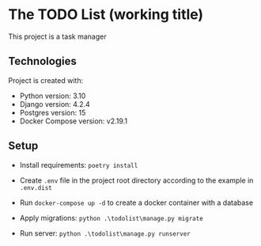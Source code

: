 # The TODO List (working title)
This project is a task manager

## Technologies
Project is created with:
* Python version: 3.10
* Django version: 4.2.4
* Postgres version: 15
* Docker Compose version: v2.19.1

## Setup
* Install requirements: `poetry install`


* Create `.env` file in the project root directory according to the example in `.env.dist`


* Run `docker-compose up -d` to create a docker container with a database


* Apply migrations: `python .\todolist\manage.py migrate`


* Run server: `python .\todolist\manage.py runserver`
